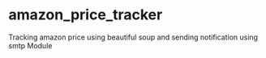 # amazon_price_tracker
Tracking amazon price using beautiful soup and sending notification using smtp Module
